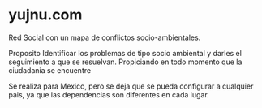 # yujnu.com
Red Social con un mapa de conflictos socio-ambientales.

Proposito
Identificar los problemas de tipo socio ambiental y darles el seguimiento a que se resuelvan. Propiciando en todo momento que la ciudadania se encuentre 

Se realiza para Mexico, pero se deja que se pueda configurar a cualquier pais, ya que las dependencias son diferentes en cada lugar.
